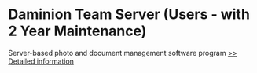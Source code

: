# Daminion Team Server (Users - with 2 Year Maintenance)
Server-based photo and document management software program
[>> Detailed information](https://secure.shareit.com/shareit/product.html?productid=300767803&affiliateid=200057808)